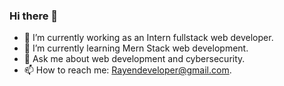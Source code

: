 ### Hi there 👋



- 🔭 I’m currently working as an Intern fullstack web developer.
- 🌱 I’m currently learning Mern Stack web development.
- 💬 Ask me about web development and cybersecurity.
- 📫 How to reach me: Rayendeveloper@gmail.com.

